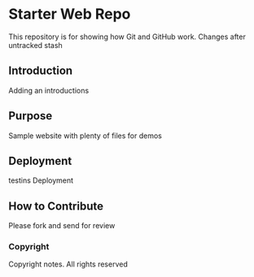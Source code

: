 # Starter Web Repo

This repository is for showing how Git and GitHub work. Changes after untracked stash

## Introduction

Adding an introductions

## Purpose

Sample website with plenty of files for demos

## Deployment

testins Deployment

## How to Contribute

Please fork and send for review

### Copyright
Copyright notes. All rights reserved